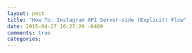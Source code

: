 ```yaml
---
layout: post
title: "How To: Instagram API Server-side (Explicit) Flow"
date: 2015-04-27 16:27:29 -0400
comments: true
categories: 
---
```

